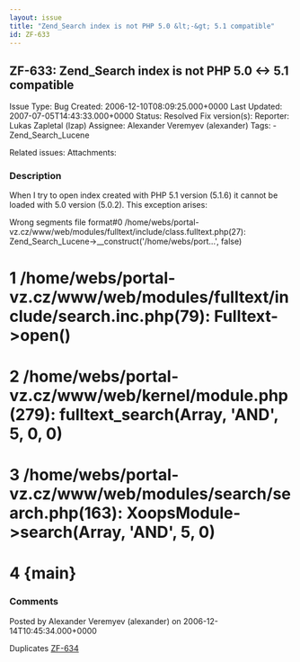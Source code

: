 ```yaml
---
layout: issue
title: "Zend_Search index is not PHP 5.0 &lt;-&gt; 5.1 compatible"
id: ZF-633
---
```


ZF-633: Zend\_Search index is not PHP 5.0 <-> 5.1 compatible
------------------------------------------------------------

 Issue Type: Bug Created: 2006-12-10T08:09:25.000+0000 Last Updated: 2007-07-05T14:43:33.000+0000 Status: Resolved Fix version(s): 
 Reporter:  Lukas Zapletal (lzap)  Assignee:  Alexander Veremyev (alexander)  Tags: - Zend\_Search\_Lucene
 
 Related issues: 
 Attachments: 
### Description

When I try to open index created with PHP 5.1 version (5.1.6) it cannot be loaded with 5.0 version (5.0.2). This exception arises:

Wrong segments file format#0 /home/webs/portal-vz.cz/www/web/modules/fulltext/include/class.fulltext.php(27): Zend\_Search\_Lucene->\_\_construct('/home/webs/port...', false)

1 /home/webs/portal-vz.cz/www/web/modules/fulltext/include/search.inc.php(79): Fulltext->open()
===============================================================================================

2 /home/webs/portal-vz.cz/www/web/kernel/module.php(279): fulltext\_search(Array, 'AND', 5, 0, 0)
=================================================================================================

3 /home/webs/portal-vz.cz/www/web/modules/search/search.php(163): XoopsModule->search(Array, 'AND', 5, 0)
=========================================================================================================

4 {main}
========

 

 

### Comments

Posted by Alexander Veremyev (alexander) on 2006-12-14T10:45:34.000+0000

Duplicates [ZF-634](http://framework.zend.com/issues/browse/ZF-634)

 

 